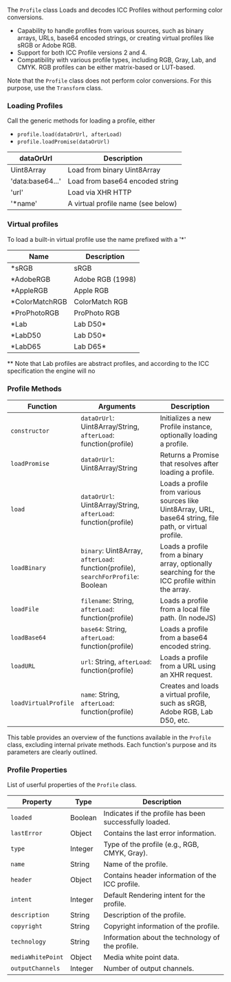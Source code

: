 The `Profile` class Loads and decodes ICC Profiles without performing color conversions.

* Capability to handle profiles from various sources, such as binary arrays, URLs, base64 encoded strings, or creating virtual profiles like sRGB or Adobe RGB.
* Support for both ICC Profile versions 2 and 4.
* Compatibility with various profile types, including RGB, Gray, Lab, and CMYK. RGB profiles can be either matrix-based or LUT-based.

Note that the `Profile` class does not perform color conversions. For this purpose, use the `Transform` class.

### Loading Profiles

Call the generic methods for loading a profile, either

+ `profile.load(dataOrUrl, afterLoad)`
+ `profile.loadPromise(dataOrUrl)`

| dataOrUrl        | Description                        |
|------------------|------------------------------------|
| Uint8Array       | Load from binary Uint8Array        |
| 'data:base64...' | Load from base64 encoded string    |
| 'url'            | Load via XHR HTTP                  |
| '*name'          | A virtual profile name (see below) |


### Virtual profiles
To load a built-in virtual profile use the name prefixed with a '*'

| Name           | Description      |
|----------------|------------------|
| *sRGB          | sRGB             |
| *AdobeRGB      | Adobe RGB (1998) |
| *AppleRGB      | Apple RGB        |
| *ColorMatchRGB | ColorMatch RGB   |
| *ProPhotoRGB   | ProPhoto RGB     |
| *Lab           | Lab D50*         |
| *LabD50        | Lab D50*         |
| *LabD65        | Lab D65*         |

** Note that Lab profiles are abstract profiles, 
and according to the ICC specification the engine
will no 


### Profile Methods

| Function                  | Arguments                                                                                              | Description                                                                                              |
|---------------------------|--------------------------------------------------------------------------------------------------------|----------------------------------------------------------------------------------------------------------|
| `constructor`           | `dataOrUrl`: Uint8Array/String, `afterLoad`: function(profile)                                         | Initializes a new Profile instance, optionally loading a profile.                                        |
| `loadPromise`           | `dataOrUrl`: Uint8Array/String                                                                         | Returns a Promise that resolves after loading a profile.                                                 |
| `load`                  | `dataOrUrl`: Uint8Array/String, `afterLoad`: function(profile)                                         | Loads a profile from various sources like Uint8Array, URL, base64 string, file path, or virtual profile. |
| `loadBinary`            | `binary`: Uint8Array, `afterLoad`: function(profile), `searchForProfile`: Boolean                      | Loads a profile from a binary array, optionally searching for the ICC profile within the array.          |
| `loadFile`              | `filename`: String, `afterLoad`: function(profile)                                                     | Loads a profile from a local file path. (In nodeJS)                                                      |
| `loadBase64`            | `base64`: String, `afterLoad`: function(profile)                                                       | Loads a profile from a base64 encoded string.                                                            |
| `loadURL`               | `url`: String, `afterLoad`: function(profile)                                                          | Loads a profile from a URL using an XHR request.                                                         |
| `loadVirtualProfile`    | `name`: String, `afterLoad`: function(profile)                                                         | Creates and loads a virtual profile, such as sRGB, Adobe RGB, Lab D50, etc.                              |

This table provides an overview of the functions available in the `Profile` class, excluding internal private methods. Each function's purpose and its parameters are clearly outlined.

### Profile Properties

List of userful properties of the `Profile` class.

| Property               | Type     | Description                                            |
|------------------------|----------|--------------------------------------------------------|
| `loaded`               | Boolean  | Indicates if the profile has been successfully loaded. |
| `lastError`            | Object   | Contains the last error information.                   |
| `type`                 | Integer  | Type of the profile (e.g., RGB, CMYK, Gray).           |
| `name`                 | String   | Name of the profile.                                   |
| `header`               | Object   | Contains header information of the ICC profile.        |
| `intent`               | Integer  | Default Rendering intent for the profile.              |
| `description`          | String   | Description of the profile.                            |
| `copyright`            | String   | Copyright information of the profile.                  |
| `technology`           | String   | Information about the technology of the profile.       |
| `mediaWhitePoint`      | Object   | Media white point data.                                |
| `outputChannels`       | Integer  | Number of output channels.                             |


